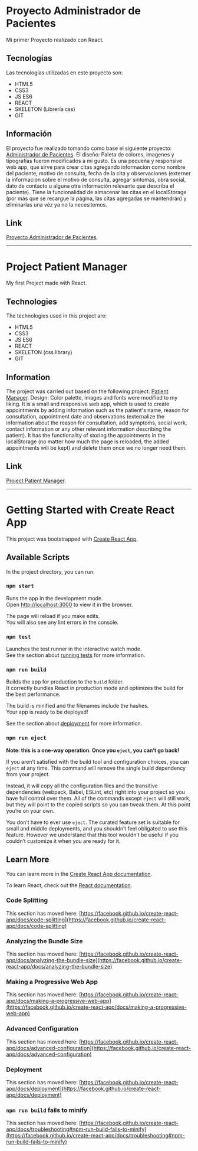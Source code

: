 # Proyecto Administrador de Pacientes

Mi primer Proyecto realizado con React.


## Tecnologías

Las tecnologías utilizadas en este proyecto son:

- HTML5
- CSS3
- JS ES6
- REACT
- SKELETON (Librería css)
- GIT

## Información

El proyecto fue realizado tomando como base el siguiente proyecto: [Administrador de Pacientes](https://github.com/juanpablogdl/citas_react).
El diseño: Paleta de colores, imagenes y tipografías fueron modificados a mi gusto.
Es una pequeña y responsive web app, que sirve para crear citas agregando informacion como nombre del paciente, motivo de consulta, fecha de la cita y observaciones (externer la informacion sobre el motivo de consulta, agregar sintomas, obra social, dato de contacto u alguna otra información relevante que describa el paciente). Tiene la funcionalidad de almacenar las citas en el localStorage (por más que se recargue la página, las citas agregadas se mantendrán) y eliminarlas una véz ya no la necesitemos.

## Link

[Proyecto Administrador de Pacientes](https://nostalgic-hamilton-37a5ce.netlify.app/).

-----------------------------------------------------------------------------------------

# Project Patient Manager

My first Project made with React.


## Technologies

The technologies used in this project are:

- HTML5
- CSS3
- JS ES6
- REACT
- SKELETON (css library)
- GIT

## Information

The project was carried out based on the following project: [Patient Manager](https://github.com/juanpablogdl/citas_react).
Design: Color palette, images and fonts were modified to my liking.
It is a small and responsive web app, which is used to create appointments by adding information such as the patient's name, reason for consultation, appointment date and observations (externalize the information about the reason for consultation, add symptoms, social work, contact information or any other relevant information describing the patient). It has the functionality of storing the appointments in the localStorage (no matter how much the page is reloaded, the added appointments will be kept) and delete them once we no longer need them.

## Link

[Project Patient Manager](https://nostalgic-hamilton-37a5ce.netlify.app/).

-----------------------------------------------------------------------------------------

# Getting Started with Create React App

This project was bootstrapped with [Create React App](https://github.com/facebook/create-react-app).

## Available Scripts

In the project directory, you can run:

### `npm start`

Runs the app in the development mode.\
Open [http://localhost:3000](http://localhost:3000) to view it in the browser.

The page will reload if you make edits.\
You will also see any lint errors in the console.

### `npm test`

Launches the test runner in the interactive watch mode.\
See the section about [running tests](https://facebook.github.io/create-react-app/docs/running-tests) for more information.

### `npm run build`

Builds the app for production to the `build` folder.\
It correctly bundles React in production mode and optimizes the build for the best performance.

The build is minified and the filenames include the hashes.\
Your app is ready to be deployed!

See the section about [deployment](https://facebook.github.io/create-react-app/docs/deployment) for more information.

### `npm run eject`

**Note: this is a one-way operation. Once you `eject`, you can’t go back!**

If you aren’t satisfied with the build tool and configuration choices, you can `eject` at any time. This command will remove the single build dependency from your project.

Instead, it will copy all the configuration files and the transitive dependencies (webpack, Babel, ESLint, etc) right into your project so you have full control over them. All of the commands except `eject` will still work, but they will point to the copied scripts so you can tweak them. At this point you’re on your own.

You don’t have to ever use `eject`. The curated feature set is suitable for small and middle deployments, and you shouldn’t feel obligated to use this feature. However we understand that this tool wouldn’t be useful if you couldn’t customize it when you are ready for it.

## Learn More

You can learn more in the [Create React App documentation](https://facebook.github.io/create-react-app/docs/getting-started).

To learn React, check out the [React documentation](https://reactjs.org/).

### Code Splitting

This section has moved here: [https://facebook.github.io/create-react-app/docs/code-splitting](https://facebook.github.io/create-react-app/docs/code-splitting)

### Analyzing the Bundle Size

This section has moved here: [https://facebook.github.io/create-react-app/docs/analyzing-the-bundle-size](https://facebook.github.io/create-react-app/docs/analyzing-the-bundle-size)

### Making a Progressive Web App

This section has moved here: [https://facebook.github.io/create-react-app/docs/making-a-progressive-web-app](https://facebook.github.io/create-react-app/docs/making-a-progressive-web-app)

### Advanced Configuration

This section has moved here: [https://facebook.github.io/create-react-app/docs/advanced-configuration](https://facebook.github.io/create-react-app/docs/advanced-configuration)

### Deployment

This section has moved here: [https://facebook.github.io/create-react-app/docs/deployment](https://facebook.github.io/create-react-app/docs/deployment)

### `npm run build` fails to minify

This section has moved here: [https://facebook.github.io/create-react-app/docs/troubleshooting#npm-run-build-fails-to-minify](https://facebook.github.io/create-react-app/docs/troubleshooting#npm-run-build-fails-to-minify)
